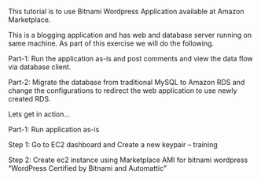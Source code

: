 This tutorial is to use Bitnami Wordpress Application available at Amazon Marketplace.

This is a blogging application and has web and database server running on same machine. As part of this exercise we will do the following.

Part-1: Run the application as-is and post comments and view the data flow via database client.

Part-2: Migrate the database from traditional MySQL to Amazon RDS and change the configurations to redirect the web application to use newly created RDS.

Lets get in action…

Part-1: Run application as-is

Step 1: Go to EC2 dashboard and Create a new keypair – training

Step 2: Create ec2 instance using Marketplace AMI for bitnami wordpress “WordPress Certified by Bitnami and Automattic”

